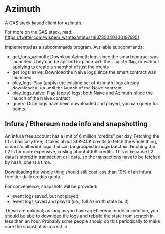 # Azimuth

A GAS stack based client for Azimuth.

For more on the GAS stack, read: https://twitter.com/wispem_wantex/status/1837350404301979951

Implemented as a subcommands program.  Available subcommands:

- get_logs_azimuth:
	Download Azimuth logs since the smart contract was launched.  They can be applied in-place with the `--apply` flag, or without applying to create a snapshot of just the events
- get_logs_naive:
	Download the Naive logs since the smart contract was launched.
- play_logs:
	Play (apply) the existing set of Azimuth logs already downloaded, up until the launch of the Naive contract
- play_logs_naive:
	Play (apply) logs, both Naive and Azimuth, since the launch of the Naive contract
- query:
	Once logs have been downloaded and played, you can query for points.


## Infura / Ethereum node info and snapshotting

An Infura free account has a limit of 6 million "credits" per day.  Fetching the L1 is basically free; it takes about 30K-40K credits to fetch the whole thing, since it's all event logs that can be grouped in huge batches.  Fetching the L2 is far more expensive, costing about 400K credits.  This is because L2 data is stored in transaction call data, so the transactions have to be fetched by hash, one at a time.

Downloading the whole thing should still cost less than 10% of an Infura free tier daily credits quota.

For convenience, snapshots will be provided:

- event logs saved, but not played;
- event logs saved and played (i.e., full Azimuth state built)

These are optional; as long as you have an Ethereum node connection, you should be able to download the logs and rebuild the state from scratch in less than an hour.  Probably some people should do this periodically to make sure the snapshot is correct.  :)

